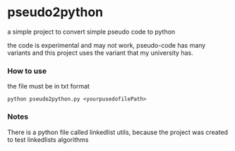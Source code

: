 # pseudo2python

a simple project to convert simple pseudo code to python

the code is experimental and may not work, pseudo-code has many variants and this project uses the variant that my university has.

### How to use

the file must be in txt format

```
python pseudo2python.py <yourpusedofilePath>
```

### Notes

There is a python file called linkedlist utils, because the project was created to test linkedlists algorithms